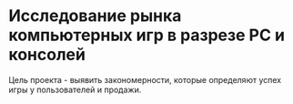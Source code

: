 # Исследование рынка компьютерных игр в разрезе PC и консолей
Цель проекта - выявить закономерности, которые определяют успех игры у пользователей и продажи.
